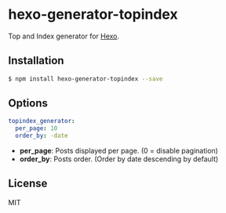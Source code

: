# hexo-generator-topindex

Top and Index generator for [Hexo].

## Installation

``` bash
$ npm install hexo-generator-topindex --save
```

## Options

``` yaml
topindex_generator:
  per_page: 10
  order_by: -date
```

- **per_page**: Posts displayed per page. (0 = disable pagination)
- **order_by**: Posts order. (Order by date descending by default)

## License

MIT

[Hexo]: http://hexo.io/